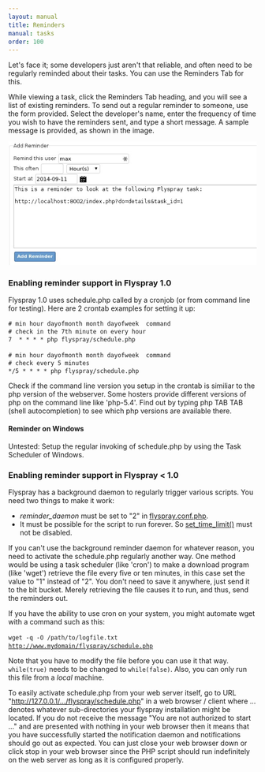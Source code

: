 ```yaml
---
layout: manual
title: Reminders
manual: tasks
order: 100
---
```


Let's face it; some developers just aren't that reliable, and often need to be regularly reminded about their tasks. You can use the Reminders Tab for this. 

While viewing a task, click the Reminders Tab heading, and you will see a list of existing reminders. To send out a regular reminder to someone, use the form provided. Select the developer's name, enter the frequency of time you wish to have the reminders sent, and type a short message. A sample message is provided, as shown in the image.

<img src="/images/manual/addreminder.jpg" class="img-responsive" alt="Reminder Tab">

### Enabling reminder support in Flyspray 1.0

Flyspray 1.0 uses schedule.php called by a cronjob (or from command line for testing). Here are 2 crontab examples for setting it up:


    # min hour dayofmonth month dayofweek  command
    # check in the 7th minute on every hour
    7  * * * * php flyspray/schedule.php

    # min hour dayofmonth month dayofweek  command
    # check every 5 minutes
    */5 * * * * php flyspray/schedule.php

Check if the command line version you setup in the crontab is similiar to the php version of the webserver.
Some hosters provide different versions of php on the command line like 'php-5.4'. Find out by typing php TAB TAB  (shell autocompletion) to see which php versions are available there.

#### Reminder on Windows

Untested: Setup the regular invoking of schedule.php by using the Task Scheduler of Windows.

### Enabling reminder support in Flyspray < 1.0

Flyspray has a background daemon to regularly trigger various scripts. You need two things to make it work:

  * *reminder_daemon* must be set to "2" in [flyspray.conf.php](/docs/flyspray.conf). 
  * It must be possible for the script to run forever. So [set_time_limit()](http://php.net/set_time_limit) must not be disabled.

If you can't use the background reminder daemon for whatever reason, you need to activate the schedule.php regularly another way. One method would be using a task scheduler (like 'cron') to make a download program (like 'wget') retrieve the file every five or ten minutes, in this case set the value to "1" instead of "2". You don't need to save it anywhere, just send it to the bit bucket. Merely retrieving the file causes it to run, and thus, send the reminders out.

If you have the ability to use cron on your system, you might automate wget with a command such as this:

<code>wget -q -O /path/to/logfile.txt http://www.mydomain/flyspray/schedule.php</code>

Note that you have to modify the file before you can use it that way. <code>while(true)</code> needs to be changed to <code>while(false)</code>. Also, you can only run this file from a *local* machine.


To easily activate schedule.php from your web server itself, go to URL "http://127.0.0.1/.../flyspray/schedule.php" in a web browser / client where ... denotes whatever sub-directories your flyspray installation might be located. If you do not receive the message "You are not authorized to start ..." and are presented with nothing in your web browser then it means that you have successfully started the notification daemon and notifications should go out as expected. You can just close your web browser down or click stop in your web browser since the PHP script should run indefinitely on the web server as long as it is configured properly.
